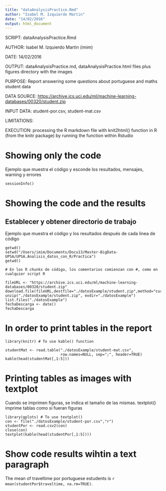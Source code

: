 ```yaml
---
title: "dataAnalysisPractice.Rmd"
author: "Isabel M. Izquierdo Martin"
date: "14/02/2016"
output: html_document
---
```

SCRIPT: dataAnalysisPractice.Rmd

AUTHOR: Isabel M. Izquierdo Martin (imim)

DATE: 14/02/2016

OUTPUT: dataAnalysisPractice.md, dataAnalysisPractice.html files plus figures directory with the images 

PURPOSE: Report answering some questions about portuguese and maths student data

DATA SOURCE: https://archive.ics.uci.edu/ml/machine-learning-databases/00320/student.zip

INPUT DATA: student-por.csv, student-mat.csv

LIMITATIONS:

EXECUTION: processing the R markdown file with knit2html() function in R
             (from the knitr package) by running the function within Rstudio

# Showing only the code

Ejemplo que muestra el código y esconde los resultados, mensajes, warning y errores
```{r versioninfo, echo=TRUE, results='hide', message=FALSE, warning=FALSE, error=FALSE}
sessionInfo()
```

# Showing the code and the results

## Establecer y obtener directorio de trabajo

Ejemplo que muestra el código y los resultados después de cada línea de código

```{r dirtrabajo, echo=TRUE, results='asis', message=FALSE, warning=FALSE, error=FALSE}
getwd()
setwd("/Users/imim/Documents/Docu13/Master-BigData-UPSA/UPSA.Analisis_datos_con_R/Practica")
getwd()
```

```{r downloadfile, echo=TRUE, results='asis', message=FALSE, warning=FALSE, error=FALSE}
# En los R chunks de código, los comentarios comienzan con #, como en cualquier script R

fileURL <- "https://archive.ics.uci.edu/ml/machine-learning-databases/00320/student.zip"
download.file(fileURL,destfile="./datosExample/student.zip",method="curl")
unzip("./datosExample/student.zip", exdir="./datosExample")
list.files("./datosExample")
fechaDescarga <- date()
fechaDescarga
```

# In order to print tables in the report
```{r printhead, echo = TRUE, results="asis"}
library(knitr) # To use kable() function

studentMat <- read.table("./datosExample/student-mat.csv", 
                         row.names=NULL, sep=";", header=TRUE)
kable(head(studentMat[,1:5]))

``` 
# Printing tables as images with textplot
 
Cuando se imprimen figuras, se indica el tamaño de las mismas.
textplot() imprime tablas como si fueran figuras

```{r conreadcsv2plot, echo=FALSE, results='asis', message=FALSE, warning=FALSE, error=FALSE,fig.width=5,fig.height=4}
library(gplots) # To use textplot()
con <- file("./datosExample/student-por.csv","r")
studentPor <- read.csv2(con)
close(con)
textplot(kable(head(studentPor[,1:5])))
```

# Show code results wihtin a text paragraph

The mean of traveltime por portuguese estudents is `r mean(studentPor$traveltime, na.rm=TRUE)`.
